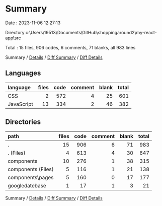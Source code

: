 # Summary

Date : 2023-11-06 12:27:13

Directory c:\\Users\\19513\\Documents\\GitHub\\shoppingaround2\\my-react-app\\src

Total : 15 files,  906 codes, 6 comments, 71 blanks, all 983 lines

Summary / [Details](details.md) / [Diff Summary](diff.md) / [Diff Details](diff-details.md)

## Languages
| language | files | code | comment | blank | total |
| :--- | ---: | ---: | ---: | ---: | ---: |
| CSS | 2 | 572 | 4 | 25 | 601 |
| JavaScript | 13 | 334 | 2 | 46 | 382 |

## Directories
| path | files | code | comment | blank | total |
| :--- | ---: | ---: | ---: | ---: | ---: |
| . | 15 | 906 | 6 | 71 | 983 |
| . (Files) | 4 | 613 | 4 | 30 | 647 |
| components | 10 | 276 | 1 | 38 | 315 |
| components (Files) | 5 | 116 | 1 | 21 | 138 |
| components\\pages | 5 | 160 | 0 | 17 | 177 |
| googledatebase | 1 | 17 | 1 | 3 | 21 |

Summary / [Details](details.md) / [Diff Summary](diff.md) / [Diff Details](diff-details.md)